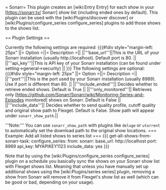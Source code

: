 = Sonarr=
This plugin creates an [wiki:Entry Entry] for each show in your [https://sonarr.tv/ Sonarr] show list (including ended ones by default).
This plugin can be used with the [wiki:Plugins/discover discover] or [wiki:Plugins/configure_series configure_series] plugins to add those shows to the shows list.

== Plugin Settings ==

Currently the following settings are required:
{{{#!div style="margin-left: 25px"
||= Option =||= Description =||
||'''base_url'''||This is the URL of your Sonarr installation (usually http://localhost). Default port is 80. ||
||'''api_key'''||This is API key of your Sonarr installation (can be found under setting->general->security)  ||
}}}
The following settings are optional:
{{{#!div style="margin-left: 25px"
||= Option =||= Description =||
||'''port'''||This is the port used by your Sonarr installation (usually 8989). Use if port is different than 80. ||
||'''include_ended'''|| Decides whether to retrieve ended shows. Default is True ||
||'''only_monitored'''|| Retrieves only [https://github.com/Sonarr/Sonarr/wiki/Monitoring-Series-and-Episodes monitored] shows on Sonarr. Default is False ||
||'''include_data'''|| Decides whether to send quality profile, cutoff quality and original show path to Flexget. Default is False. Show path will appear under `sonarr_show_path`.||

'''Note:''' You can use `sonarr_show_path` with plugins like `deluge` or `utorrent` to automatically set the download path to the original show locations.
=== Example: Add all listed shows to series list ===
{{{
  get-all-shows-from-sonarr-task:
      configure_series:
            from:
              sonarr:
                base_url: http://localhost
                port: 8989
                api_key: MYAPIKEY1123
                include_data: yes
}}}

Note that by using the [wiki:Plugins/configure_series configure_series] plugin on a schedule you basically sync the shows on your Sonarr show list with Flexget shows list. Meaning that unless you have manually set up additional shows using the [wiki:Plugins/series series] plugin, removing a show from Sonarr will remove it from Flexget's show list as well (which can be good or bad, depending on your usage).